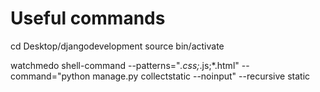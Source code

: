 # Useful commands

cd Desktop/djangodevelopment
source bin/activate

watchmedo shell-command --patterns="*.css;*.js;*.html" --command="python manage.py collectstatic --noinput" --recursive static